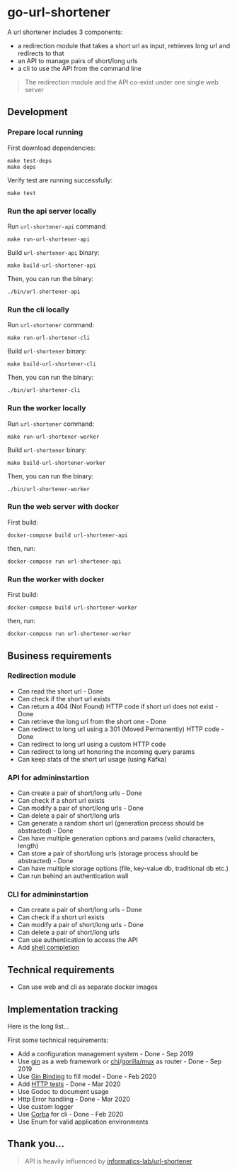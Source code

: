 # go-url-shortener

A url shortener includes 3 components:

- a redirection module that takes a short url as input, retrieves long url and redirects to that
- an API to manage pairs of short/long urls
- a cli to use the API from the command line

> The redirection module and the API co-exist under one single web server

## Development

### Prepare local running

First download dependencies:
```
make test-deps
make deps
```

Verify test are running successfully:
```
make test
```

### Run the api server locally


Run `url-shortener-api` command:
```
make run-url-shortener-api
```


Build `url-shortener-api` binary:
```
make build-url-shortener-api
```

Then, you can run the binary:
```
./bin/url-shortener-api
```


### Run the cli locally

Run `url-shortener` command:
```
make run-url-shortener-cli
```


Build `url-shortener` binary:
```
make build-url-shortener-cli
```

Then, you can run the binary:
```
./bin/url-shortener-cli
```

### Run the worker locally

Run `url-shortener` command:
```
make run-url-shortener-worker
```


Build `url-shortener` binary:
```
make build-url-shortener-worker
```

Then, you can run the binary:
```
./bin/url-shortener-worker
```

### Run the web server with docker

First build:
```
docker-compose build url-shortener-api
```

then, run:
```
docker-compose run url-shortener-api
```

### Run the worker with docker

First build:
```
docker-compose build url-shortener-worker
```

then, run:
```
docker-compose run url-shortener-worker
```

## Business requirements

### Redirection module

- Can read the short url - Done
- Can check if the short url exists
- Can return a 404 (Not Found) HTTP code if short url does not exist - Done
- Can retrieve the long url from the short one - Done
- Can redirect to long url using a 301 (Moved Permanently) HTTP code - Done
- Can redirect to long url using a custom HTTP code
- Can redirect to long url honoring the incoming query params
- Can keep stats of the short url usage (using Kafka)

### API for admininstartion

- Can create a pair of short/long urls - Done
- Can check if a short url exists
- Can modify a pair of short/long urls - Done
- Can delete a pair of short/long urls
- Can generate a random short url (generation process should be abstracted) - Done
- Can have multiple generation options and params (valid characters, length)
- Can store a pair of short/long urls (storage process should be abstracted) - Done
- Can have multiple storage options (file, key-value db, traditional db etc.)
- Can run behind an authentication wall

### CLI for admininstartion

- Can create a pair of short/long urls - Done
- Can check if a short url exists
- Can modify a pair of short/long urls - Done
- Can delete a pair of short/long urls
- Can use authentication to access the API
- Add [shell completion](https://github.com/helm/helm/blob/26830942d275b3a70edfdc32474230f3499a18e4/cmd/helm/root.go#L85)

## Technical requirements

- Can use web and cli as separate docker images

## Implementation tracking

Here is the long list...

First some technical requirements:

- Add a configuration management system - Done - Sep 2019
- Use [gin](https://github.com/gin-gonic/gin) as a web framework or [chi](https://github.com/go-chi/chi)/[gorilla/mux](https://github.com/gorilla/mux) as router - Done - Sep 2019
- Use [Gin Binding](https://github.com/gin-gonic/gin#bind-query-string-or-post-data) to fill model - Done - Feb 2020
- Add [HTTP tests](https://github.com/gin-gonic/gin#testing) - Done - Mar 2020
- Use Godoc to document usage
- Http Error handling - Done - Mar 2020
- Use custom logger
- Use [Corba](https://github.com/spf13/cobra) for cli - Done - Feb 2020
- Use Enum for valid application environments

## Thank you...

> API is heavily influenced by [informatics-lab/url-shortener](https://github.com/informatics-lab/url-shortener)
